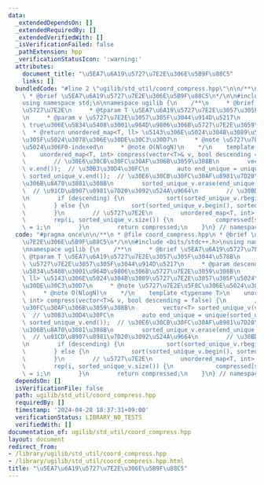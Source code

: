 ```yaml
---
data:
  _extendedDependsOn: []
  _extendedRequiredBy: []
  _extendedVerifiedWith: []
  _isVerificationFailed: false
  _pathExtension: hpp
  _verificationStatusIcon: ':warning:'
  attributes:
    document_title: "\u5EA7\u6A19\u5727\u7E2E\u306E\u5B9F\u88C5"
    links: []
  bundledCode: "#line 2 \"ugilib/std_util/coord_compress.hpp\"\n\n/**\n * @file coord_compress.hpp\n\
    \ * @brief \u5EA7\u6A19\u5727\u7E2E\u306E\u5B9F\u88C5\n*/\n\n#include <bits/stdc++.h>\n\
    using namespace std;\n\nnamespace ugilib {\n    /**\n     * @brief \u5EA7\u6A19\
    \u5727\u7E2E\n     * @tparam T \u5EA7\u6A19\u5727\u7E2E\u3057\u305F\u3044\u578B\
    \n     * @param v \u5727\u7E2E\u3057\u305F\u3044\u914D\u5217\n     * @param descending\
    \ true\u306E\u5834\u5408\u3001\u964D\u9806\u306B\u5727\u7E2E\u3059\u308B\n   \
    \  * @return unordered_map<T, ll> \u5143\u306E\u5024\u304B\u3089\u5727\u7E2E\u3057\
    \u305F\u5024\u3078\u306E\u30DE\u30C3\u30D7\n     * @note \u5727\u7E2E\u5F8C\u306E\
    \u5024\u306F0-indexed\n     * @note O(NlogN)\n    */\n    template <typename T>\n\
    \    unordered_map<T, int> compress(vector<T>& v, bool descending = false) {\n\
    \        // \u30E6\u30CB\u30FC\u30AF\u306B\u3059\u308B\n        vector<T> sorted_unique_v(v.begin(),\
    \ v.end());  // \u30B3\u30D4\u30FC\n        auto end_unique = unique(sorted_unique_v.begin(),\
    \ sorted_unique_v.end());  // \u30E6\u30CB\u30FC\u30AF\u8981\u7D20\u3092\u524D\
    \u306B\u8A70\u3081\u308B\n        sorted_unique_v.erase(end_unique, sorted_unique_v.end());\
    \  // \u91CD\u8907\u8981\u7D20\u3092\u524A\u9664\n        // \u30BD\u30FC\u30C8\
    \n        if (descending) {\n            sort(sorted_unique_v.rbegin(), sorted_unique_v.rend());\n\
    \        } else {\n            sort(sorted_unique_v.begin(), sorted_unique_v.end());\n\
    \        }\n        // \u5727\u7E2E\n        unordered_map<T, int> compressed;\n\
    \        rep(i, sorted_unique_v.size()) {\n            compressed[sorted_unique_v[i]]\
    \ = i;\n        }\n        return compressed;\n    }\n} // namespace ugilib\n"
  code: "#pragma once\n\n/**\n * @file coord_compress.hpp\n * @brief \u5EA7\u6A19\u5727\
    \u7E2E\u306E\u5B9F\u88C5\n*/\n\n#include <bits/stdc++.h>\nusing namespace std;\n\
    \nnamespace ugilib {\n    /**\n     * @brief \u5EA7\u6A19\u5727\u7E2E\n     *\
    \ @tparam T \u5EA7\u6A19\u5727\u7E2E\u3057\u305F\u3044\u578B\n     * @param v\
    \ \u5727\u7E2E\u3057\u305F\u3044\u914D\u5217\n     * @param descending true\u306E\
    \u5834\u5408\u3001\u964D\u9806\u306B\u5727\u7E2E\u3059\u308B\n     * @return unordered_map<T,\
    \ ll> \u5143\u306E\u5024\u304B\u3089\u5727\u7E2E\u3057\u305F\u5024\u3078\u306E\
    \u30DE\u30C3\u30D7\n     * @note \u5727\u7E2E\u5F8C\u306E\u5024\u306F0-indexed\n\
    \     * @note O(NlogN)\n    */\n    template <typename T>\n    unordered_map<T,\
    \ int> compress(vector<T>& v, bool descending = false) {\n        // \u30E6\u30CB\
    \u30FC\u30AF\u306B\u3059\u308B\n        vector<T> sorted_unique_v(v.begin(), v.end());\
    \  // \u30B3\u30D4\u30FC\n        auto end_unique = unique(sorted_unique_v.begin(),\
    \ sorted_unique_v.end());  // \u30E6\u30CB\u30FC\u30AF\u8981\u7D20\u3092\u524D\
    \u306B\u8A70\u3081\u308B\n        sorted_unique_v.erase(end_unique, sorted_unique_v.end());\
    \  // \u91CD\u8907\u8981\u7D20\u3092\u524A\u9664\n        // \u30BD\u30FC\u30C8\
    \n        if (descending) {\n            sort(sorted_unique_v.rbegin(), sorted_unique_v.rend());\n\
    \        } else {\n            sort(sorted_unique_v.begin(), sorted_unique_v.end());\n\
    \        }\n        // \u5727\u7E2E\n        unordered_map<T, int> compressed;\n\
    \        rep(i, sorted_unique_v.size()) {\n            compressed[sorted_unique_v[i]]\
    \ = i;\n        }\n        return compressed;\n    }\n} // namespace ugilib\n"
  dependsOn: []
  isVerificationFile: false
  path: ugilib/std_util/coord_compress.hpp
  requiredBy: []
  timestamp: '2024-04-28 18:37:31+09:00'
  verificationStatus: LIBRARY_NO_TESTS
  verifiedWith: []
documentation_of: ugilib/std_util/coord_compress.hpp
layout: document
redirect_from:
- /library/ugilib/std_util/coord_compress.hpp
- /library/ugilib/std_util/coord_compress.hpp.html
title: "\u5EA7\u6A19\u5727\u7E2E\u306E\u5B9F\u88C5"
---
```

